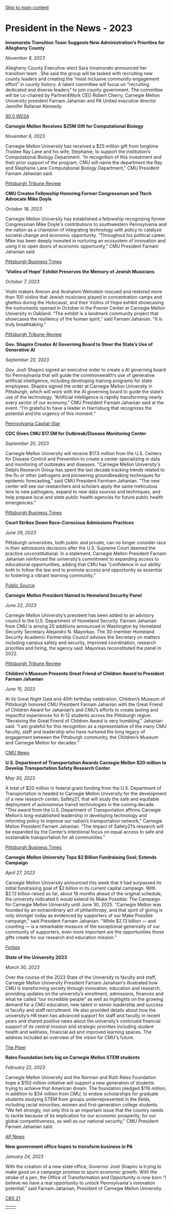 [Skip to main content](https://www.cmu.edu/leadership/president/in-the-news/2023#main-content)

# President in the News - 2023

**Innamorato Transition Team Suggests New Administration’s Priorities for Allegheny County**

_November 8, 2023_

Allegheny County Executive-elect Sara Innamorato announced her transition team . She said the group will be tasked with recruiting new county leaders and creating the “most inclusive community engagement effort” in county history. A talent committee will focus on “recruiting dedicated and diverse leaders” to join county government. The committee will be co-chaired by Partner4Work CEO Robert Cherry, Carnegie Mellon University president Farnam Jahanian and PA United executive director Jennifer Rafanan Kennedy.

[90.5 WESA](https://www.wesa.fm/politics-government/2023-11-09/innamorato-county-executive-transition-team)

**Carnegie Mellon Receives $25M Gift for Computational Biology**

_November 6, 2023_

Carnegie Mellon University has received a $25 million gift from longtime Trustee Ray Lane and his wife, Stephanie, to support the institution’s Computational Biology Department. “In recognition of this investment and their prior support of the program, CMU will name the department the Ray and Stephanie Lane Computational Biology Department,” CMU President Farnam Jahanian said.

[Pittsburgh Tribune Review](https://triblive.com/news/health-now/carnegie-mellon-receives-25m-gift-for-computational-biology-from-trustee-and-wife/)

**CMU Creates Fellowship Honoring Former Congressman and Ttech Advocate Mike Doyle**

_October 18, 2023_

Carnegie Mellon University has established a fellowship recognizing former Congressman Mike Doyle's contributions to southwestern Pennsylvania and the nation as a champion of integrating technology with policy to catalyze societal change and economic opportunity. “Throughout his political career, Mike has been deeply invested in nurturing an ecosystem of innovation and using it to open doors of economic opportunity," CMU President Farnam Jahanian said.

[Pittsburgh Business Times](https://www.bizjournals.com/pittsburgh/news/2023/10/18/cmu-honors-mike-doyle.html)

**'Violins of Hope' Exhibit Preserves the Memory of Jewish Musicians**

_October 7, 2023_

Violin makers Amnon and Avshalom Weinstein rescued and restored more than 100 violins that Jewish musicians played in concentration camps and ghettos during the Holocaust, and their Violins of Hope exhibit showcasing the instruments opened in October in the Posner Center at Carnegie Mellon University in Oakland. “The exhibit is a landmark community project that showcases the resiliency of the human spirit,” said Farnam Jahanian. “It is truly breathtaking.”

[Pittsburgh Tribune-Review](https://triblive.com/aande/music/the-sound-of-music-violins-of-hope-exhibit-preserves-the-memory-of-jewish-musicians/)

**Gov. Shapiro Creates AI Governing Board to Steer the State’s Use of Generative AI**

_September 20, 2023_

Gov. Josh Shapiro signed an executive order to create a AI governing board for Pennsylvania that will guide the commonwealth’s use of generative artificial intelligence, including developing training programs for state employees. Shapiro signed the order at Carnegie Mellon University in Pittsburgh, which will work with the AI governing board to guide the state’s use of the technology. “Artificial intelligence is rapidly transforming nearly every sector of our economy,” CMU President Farnam Jahanian said at the event. “I’m grateful to have a leader in Harrisburg that recognizes the potential and the urgency of this moment.”

[Pennsylvania Capital-Star](https://penncapital-star.com/briefs/gov-shapiro-creates-ai-governing-board-to-help-steer-the-states-use-of-generative-artificial-intelligence/)

**CDC Gives CMU $17.5M for Outbreak/Disease Monitoring Center**

_September 20, 2023_

Carnegie Mellon University will receive $17.5 million from the U.S. Centers for Disease Control and Prevention to create a center specializing in data and monitoring of outbreaks and diseases. "Carnegie Mellon University's Delphi Research Group has spent the last decade tracking trends related to the flu or other pathogens and pioneering groundbreaking techniques for epidemic forecasting," said CMU President Farnham Jahanian. "The new center will see our researchers and scholars apply the same meticulous lens to new pathogens, expand to new data sources and techniques, and help prepare local and state public health agencies for future public health emergencies."

[Pittsburgh Business Times](https://www.bizjournals.com/pittsburgh/news/2023/09/20/cdc-disease-control-ai-outbreak-monitoring.html)

**Court Strikes Down Race-Conscious Admissions Practices**

_June 29, 2023_

Pittsburgh universities, both public and private, can no longer consider race in their admissions decisions after the U.S. Supreme Court deemed the practice unconstitutional. In a statement, Carnegie Mellon President Farnam Jahanian reinforced the university’s commitment to expanding access to educational opportunities, adding that CMU has “confidence in our ability both to follow the law and to promote access and opportunity as essential to fostering a vibrant learning community.”

[Public Source](https://www.publicsource.org/supreme-court-college-university-admissions-race-fair-harvard-pitt-cmu/)

**Carnegie Mellon President Named to Homeland Security Panel**

_June 22, 2023_

Carnegie Mellon University’s president has been added to an advisory council to the U.S. Department of Homeland Security. Farnam Jahanian from CMU is among 20 additions announced in Washington by Homeland Security Secretary Alejandro N. Mayorkas. The 30-member Homeland Security Academic Partnership Council advises the Secretary on matters including campus safety and security, improved coordination, research priorities and hiring, the agency said. Mayorkas reconstituted the panel in 2022.

[Pittsburgh Tribune Review](https://triblive.com/news/pennsylvania/carnegie-mellon-president-chair-of-pa-university-system-named-to-homeland-security-panel/)

**Children’s Museum Presents Great Friend of Children Award to President Farnam Jahanian**

_June 15, 2023_

At its Great Night Gala and 40th birthday celebration, Children’s Museum of Pittsburgh honored CMU President Farnam Jahanian with the Great Friend of Children Award for Jahanian’s and CMU’s efforts to create lasting and impactful experiences for K-12 students across the Pittsburgh region. “Receiving the Great Friend of Children Award is very humbling,” Jahanian said. “I am grateful for this recognition as a representative of the many CMU faculty, staff and leadership who have nurtured the long legacy of engagement between the Pittsburgh community, the Children’s Museum and Carnegie Mellon for decades.”

[CMU News](https://www.cmu.edu/news/stories/archives/2023/june/childrens-museum-presents-great-friend-of-children-award-to-president-farnam-jahanian)

**U.S. Department of Transportation Awards Carnegie Mellon $20 million to Develop Transportation Safety Research Center**

_May 30, 2023_

A total of $20 million in federal grant funding from the U.S. Department of Transportation is headed to Carnegie Mellon University for the development of a new research center, Safety21, that will study the safe and equitable deployment of autonomous transit technologies in the coming decade. "This award from the U.S. Department of Transportation affirms Carnegie Mellon’s long-established leadership in developing technology and informing policy to improve our nation’s transportation network," Carnegie Mellon President Farnam Jahanian. "The impact of Safety21’s research will be expanded by the Center’s intentional focus on equal access to safe and sustainable transportation for all communities."

[Pittsburgh Business Times](https://www.bizjournals.com/pittsburgh/inno/stories/fundings/2023/05/30/cmu-transportation-safety-research-center.html)

**Carnegie Mellon University Tops $2 Billion Fundraising Goal; Extends Campaign**

_April 27, 2023_

Carnegie Mellon University announced this week that it had surpassed its initial fundraising goal of $2 billion in its current capital campaign. With $2.13 billion raised so far, about 18 months ahead of the original schedule, the university indicated it would extend its Make Possible: The Campaign for Carnegie Mellon University until June 30, 2025. “Carnegie Mellon was founded by an extraordinary act of philanthropy, and that spirit of giving is only stronger today as evidenced by supporters of our Make Possible campaign,” said President Farnam Jahanian. "While $2.13 billion — and counting — is a remarkable measure of the exceptional generosity of our community of supporters, even more important are the opportunities those gifts create for our research and education mission.”

[Forbes](https://www.forbes.com/sites/michaeltnietzel/2023/04/27/carnegie-mellon-university-tops-2-billion-fundraising-goal-extends-campaign/)

**State of the University 2023**

_March 30, 2023_

Over the course of the 2023 State of the University to faculty and staff, Carnegie Mellon University President Farnam Janahian's illustrated how CMU is transforming society through innovation, education and research, providing updates on the university’s enrollment, admissions, finances and what he called “our incredible people" as well as highlights on the growing demand for a CMU education, new talent in senior leadership and success in faculty and staff recruitment. He also provided details about how the university’s HR team has advanced support for staff and faculty in recent years and shared positive news about the university’s continued financial support of its central mission and strategic priorities including student health and wellness, financial aid and improved learning spaces. The address included an overview of the vision for CMU's future.

[The Piper](https://www.cmu.edu/piper/news/archives/2023/march/sotu-2023.html)

**Rales Foundation bets big on Carnegie Mellon STEM students**

_February 22, 2023_

Carnegie Mellon University and the Norman and Ruth Rales Foundation hope a $150 million initiative will support a new generation of students trying to achieve that American dream. The foundation pledged $116 million, in addition to $34 million from CMU, to endow scholarships for graduate students studying STEM from groups underrepresented in the fields, including racial minorities, women and first-generation college students. “We felt strongly, not only this is an important issue that the country needs to tackle because of its implication for our economic prosperity, for our global competitiveness, as well as our national security,” CMU President Farnam Jahanian said.

[AP News](https://apnews.com/article/technology-science-education-costs-business-b583c710782482af7798a8c18dd64ee4)

**New government office hopes to transform business in PA**

_January 24, 2023_

With the creation of a new state office, Governor Josh Shapiro is trying to make good on a campaign promise to spurn economic growth. With the stroke of a pen, the Office of Transformation and Opportunity is now born.“I believe we have a real opportunity to unlock Pennsylvania's innovation potential,” said Farnam Jahanian, President of Carnegie Mellon University.

[CBS 21](https://local21news.com/news/local/new-government-office-hopes-to-transform-business-in-pa)

|     |     |
| --- | --- |
|  |  |
